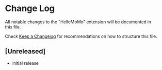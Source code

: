 # Change Log

All notable changes to the "HelloMoMo" extension will be documented in this file.

Check [Keep a Changelog](http://keepachangelog.com/) for recommendations on how to structure this file.

## [Unreleased]

- Initial release